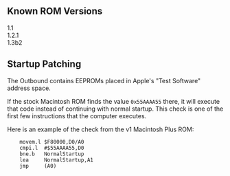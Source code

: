 ## Known ROM Versions

1.1  
1.2.1  
1.3b2

## Startup Patching

The Outbound contains EEPROMs placed in Apple's "Test Software" address space.

If the stock Macintosh ROM finds the value `0x55AAAA55` there, it will execute that code instead of continuing with normal startup. This check is one of the first few instructions that the computer executes.

Here is an example of the check from the v1 Macintosh Plus ROM:
```
    movem.l $F80000,D0/A0
    cmpi.l  #$55AAAA55,D0
    bne.b   NormalStartup
    lea     NormalStartup,A1
    jmp     (A0)
```

